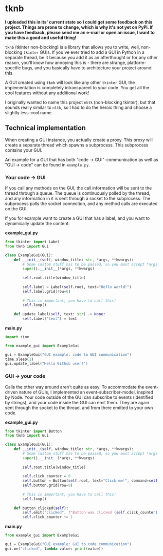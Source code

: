 # tknb
**I uploaded this in its' current state so I could get some feedback on this project.
Things are prone to change, which is why it's not yet on PyPi. If you have feedback, please send me an e-mail or open an issue, I want to make this a good and useful thing!**

`tknb` (tkinter non-blocking) is a library that allows you to write, well, non-blocking `tkinter` GUIs.
If you've ever tried to add a GUI in Python in a separate thread, be it because you add it as an afterthought or for any other reason,
you'll know how annoying this is - there are strange, platform-specific bugs, and you basically have to architecture your project around this.

A GUI created using `tknb` will look like any other `tkinter` GUI, the implementation is completely intransparent to your code.
You get all the cool features without any additional work!

I originally wanted to name this project `nbtk` (non-blocking tkinter), but that sounds really similar to `nltk`, so I had to do the heroic thing and choose a slightly less-cool name.

## Technical implementation
When creating a GUI instance, you actually create a proxy.
This proxy will create a separate thread which spawns a subprocess. This subprocess contains your GUI.

An example for a GUI that has both "code &rarr; GUI"-communication as well as "GUI &rarr; code" can be found in `example.py`.

### Your code &rarr; GUI
If you call any methods on the GUI, the call information will be sent to the thread through a queue.
The queue is continuously polled by the thread, and any information in it is sent through a socket to the subprocess.
The subprocess polls the socket connection, and any method calls are executed on the GUI.

If you for example want to create a GUI that has a label, and you want to dynamically update the content:

**example_gui.py**
```python
from tkinter import Label
from tknb import Gui

class ExampleGui(Gui):
    def __init__(self, window_title: str, *args, **kwargs):
        # Some custom stuff has to be passed, so you must accept *args and **kwargs
        super().__init__(*args, **kwargs)
        
        self.root.title(window_title)
        
        self.label = Label(self.root, text="Hello world!")
        self.label.grid(row=0)
        
        # This is important, you have to call this!
        self.loop()
    
    def update_label(self, text: str) -> None:
        self.label["text"] = text
```

**main.py**
```python
import time

from example_gui import ExampleGui

gui = ExampleGui("GUI example: code to GUI communication")
time.sleep(1)
gui.update_label("Hello Github user!")
```

### GUI &rarr; your code
Calls the other way around aren't quite as easy. To accommodate the event-driven nature of GUIs, I implemented an event-subscriber-model, inspired by Node.
Your code outside of the GUI can subscribe to events (identified by strings), and your code inside the GUI can emit them.
They are again sent through the socket to the thread, and from there emitted to your own code.

**example_gui.py**
```python
from tkinter import Button
from tknb import Gui

class ExampleGui(Gui):
    def __init__(self, window_title: str, *args, **kwargs):
        # Some custom stuff has to be passed, so you must accept *args and **kwargs
        super().__init__(*args, **kwargs)
        
        self.root.title(window_title)
        
        self.click_counter = 0
        self.button = Button(self.root, text="Click me!", command=self.button_clicked)
        self.button.grid(row=0)
        
        # This is important, you have to call this!
        self.loop()
    
    def button_clicked(self):
        self.emit("clicked", f"Button was clicked {self.click_counter} times!")
        self.click_counter += 1
```

**main.py**
```python
from example_gui import ExampleGui

gui = ExampleGui("GUI example: GUI to code communication")
gui.on("clicked", lambda value: print(value))
```
